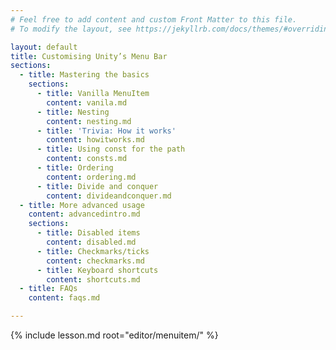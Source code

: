 ```yaml
---
# Feel free to add content and custom Front Matter to this file.
# To modify the layout, see https://jekyllrb.com/docs/themes/#overriding-theme-defaults

layout: default
title: Customising Unity’s Menu Bar
sections:
  - title: Mastering the basics
    sections:
      - title: Vanilla MenuItem
        content: vanila.md
      - title: Nesting
        content: nesting.md
      - title: 'Trivia: How it works'
        content: howitworks.md
      - title: Using const for the path
        content: consts.md
      - title: Ordering
        content: ordering.md
      - title: Divide and conquer
        content: divideandconquer.md
  - title: More advanced usage
    content: advancedintro.md
    sections:
      - title: Disabled items
        content: disabled.md
      - title: Checkmarks/ticks
        content: checkmarks.md
      - title: Keyboard shortcuts
        content: shortcuts.md
  - title: FAQs
    content: faqs.md

---
```


{% include lesson.md root="editor/menuitem/" %}